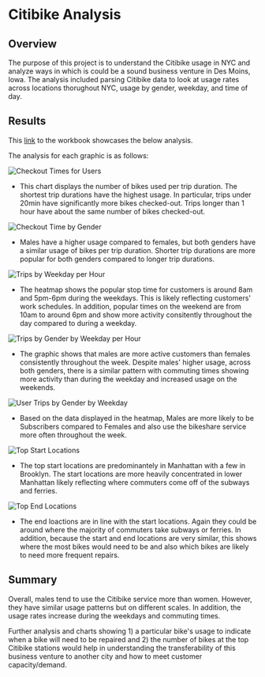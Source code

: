 # Citibike Analysis
## Overview
The purpose of this project is to understand the Citibike usage in NYC and analyze ways in which is could be a sound business venture in Des Moins, Iowa.  The analysis included parsing Citibike data to look at usage rates across locations thorughout NYC, usage by gender, weekday, and time of day.

## Results
This [link](https://public.tableau.com/app/profile/caroline8407/viz/CitibikeChallengeStory/CitibikeChallengeStory) to the workbook showcases the below analysis.

The analysis for each graphic is as follows:

![Checkout Times for Users](https://user-images.githubusercontent.com/85457256/132958734-1c842a68-f075-48ab-ab7e-2fb592392d18.png)

- This chart displays the number of bikes used per trip duration.  The shortest trip durations have the highest usage.  In particular, trips under 20min have significantly more bikes checked-out.  Trips longer than 1 hour have about the same number of bikes checked-out.

![Checkout Time by Gender](https://user-images.githubusercontent.com/85457256/132958738-68526afb-6f0d-4fe2-8aaa-667f0a7c01d5.png)

- Males have a higher usage compared to females, but both genders have a similar usage of bikes per trip duration.  Shorter trip durations are more popular for both genders compared to longer trip durations. 

![Trips by Weekday per Hour](https://user-images.githubusercontent.com/85457256/132958753-37b1213d-b480-4266-8273-d9d494d6aa81.png)

-  The heatmap shows the popular stop time for customers is around 8am and 5pm-6pm during the weekdays.  This is likely reflecting customers' work schedules. In addition, popular times on the weekend are from 10am to around 6pm and show more activity consitently throughout the day compared to during a weekday. 

![Trips by Gender by Weekday per Hour](https://user-images.githubusercontent.com/85457256/132958763-cb488535-dc16-4223-9d80-c140dd86f684.png)

- The graphic shows that males are more active customers than females consistently throughout the week.  Despite males' higher usage, across both genders, there is a similar pattern with commuting times showing more activity than during the weekday and increased usage on the weekends. 

![User Trips by Gender by Weekday](https://user-images.githubusercontent.com/85457256/132958771-d8cf6bfb-0d15-43b9-a898-ed58efa1b385.png)

- Based on the data displayed in the heatmap, Males are more likely to be Subscribers compared to Females and also use the bikeshare service more often throughout the week.

![Top Start Locations](https://user-images.githubusercontent.com/85457256/132958781-ba81f4c8-d88c-4e7b-9bf1-1b2511d1907a.png)

- The top start locations are predominantely in Manhattan with a few in Brooklyn.  The start locations are more heavily concentrated in lower Manhattan likely reflecting where commuters come off of the subways and ferries.

![Top End Locations](https://user-images.githubusercontent.com/85457256/132958796-44fd93f7-c01f-4be1-a350-7567f9ca05ae.png)

- The end loactions are in line with the start locations.  Again they could be around where the majority of commuters take subways or ferries.  In addition, because the start and end locations are very similar, this shows where the most bikes would need to be and also which bikes are likely to need more frequent repairs.

## Summary
Overall, males tend to use the Citibike service more than women.  However, they have similar usage patterns but on different scales.  In addition, the usage rates increase during the weekdays and commuting times.  

Further analysis and charts showing 1) a particular bike's usage to indicate when a bike will need to be repaired and 2) the number of bikes at the top Citibike stations would help in understanding the transferability of this business venture to another city and how to meet customer capacity/demand.
